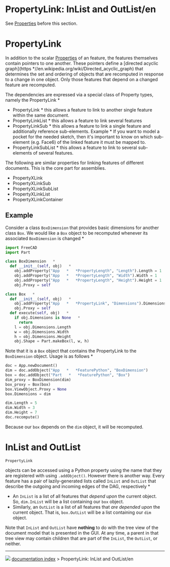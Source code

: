 # PropertyLink: InList and OutList/en
See [Properties](Property.md) before this section.

# PropertyLink

In addition to the scalar [Properties](Property.md) of an feature, the features themselves contain pointers to one another. These pointers define a [directed acyclic graph](https   *//en.wikipedia.org/wiki/Directed_acyclic_graph) that determines the set and ordering of objects that are recomputed in response to a change in one object. Only those features that depend on a changed feature are recomputed.

The dependencies are expressed via a special class of Property types, namely the PropertyLink   *

-   PropertyLink   * this allows a feature to link to another single feature within the same document.
-   PropertyLinkList   * this allows a feature to link several features
-   PropertyLinkSub   * this allows a feature to link a single feature and additionally reference sub-elements. Example   * If you want to model a pocket for the needed sketch, then it\'s important to know on which sub-element (e.g. Face6) of the linked feature it must be mapped to.
-   PropertyLinkSubList   * this allows a feature to link to several sub-elements of several features.

The following are similar properties for linking features of different documents. This is the core part for assemblies.

-   PropertyXLink
-   PropertyXLinkSub
-   PropertyXLinkSubList
-   PropertyXLinkList
-   PropertyXLinkContainer

## Example

Consider a class `BoxDimension` that provides basic dimensions for another class `Box`. We would like a `Box` object to be recomputed whenever its associated `BoxDimension` is changed   *


```python
import FreeCAD
import Part

class BoxDimension   *
  def __init__(self, obj)   *
    obj.addProperty("App   *   *PropertyLength", "Length").Length = 1
    obj.addProperty("App   *   *PropertyLength", "Width").Width = 1
    obj.addProperty("App   *   *PropertyLength", "Height").Height = 1
    obj.Proxy = self

class Box   *
  def __init__(self, obj)   *
    obj.addProperty("App   *   *PropertyLink", "Dimensions").Dimensions = None
    obj.Proxy = self
  def execute(self, obj)   *
    if obj.Dimensions is None   *
      return
    l = obj.Dimensions.Length
    w = obj.Dimensions.Width
    h = obj.Dimensions.Height
    obj.Shape = Part.makeBox(l, w, h)
```

Note that it is a `Box` object that contains the PropertyLink to the `BoxDimension` object. Usage is as follows   *


```python
doc = App.newDocument()
dim = doc.addObject("App   *   *FeaturePython", "BoxDimension")
box = doc.addObject("Part   *   *FeaturePython", "Box")
dim_proxy = BoxDimension(dim)
box_proxy = Box(box)
box.ViewObject.Proxy = None
box.Dimensions = dim

dim.Length = 5
dim.Width = 3
dim.Height = 7
doc.recompute()
```

Because our `box` depends on the `dim` object, it will be recomputed.

# InList and OutList 


`PropertyLink`

objects can be accessed using a Python property using the name that they are registered with using `.addObject()`. However there is another way. Every feature has a pair of lazily-generated lists called `InList` and `OutList` that describe the outgoing and incoming edges of the DAG, respectively   *

-   An `InList` is a list of all features that *depend upon* the current object. So, `dim.InList` will be a list containing our `box` object.
-   Similarly, an `OutList` is a list of all features that *are depended upon* the current object. That is, `box.OutList` will be a list containing our `dim` object.

Note that `InList` and `OutList` have **nothing** to do with the tree view of the document model that is presented in the GUI. At any time, a parent in that tree view may contain children that are part of the `InList`, the `OutList`, or neither.



---
![](images/Right_arrow.png) [documentation index](../README.md) > PropertyLink: InList and OutList/en
